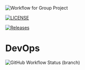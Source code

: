 
![Workflow for Group Project](https://github.com/jimmy1234jt/sem/actions/workflows/main.yml/badge.svg)

[![LICENSE](https://img.shields.io/github/license/jimmy1234jt/sem.svg?style=flat-square)](https://github.com/jimmy1234jt/devops/blob/master/LICENSE)

[![Releases](https://img.shields.io/github/release/jimmy1234jt/sem/all.svg?style=flat-square)](https://github.com/jimmy1234jt/devops/releases)

# DevOps
![GitHub Workflow Status (branch)](https://img.shields.io/github/workflow/status/jimmy1234jt/sem/main.yml?branch=master&style=flat-square)

